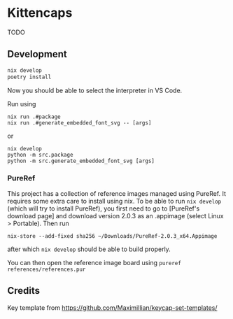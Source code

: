 # Kittencaps

TODO

## Development
```sh
nix develop
poetry install
```
Now you should be able to select the interpreter in VS Code.

Run using
```shell
nix run .#package
nix run .#generate_embedded_font_svg -- [args]
```

or

```shell
nix develop
python -m src.package
python -m src.generate_embedded_font_svg [args]
```

### PureRef
This project has a collection of reference images managed using PureRef. It requires some extra care to install using nix. To be able to run `nix develop` (which will try to install PureRef), you first need to go to [PureRef's download page] and download version 2.0.3 as an .appimage (select Linux > Portable). Then run
```shell
nix-store --add-fixed sha256 ~/Downloads/PureRef-2.0.3_x64.Appimage
```
after which `nix develop` should be able to build properly.

You can then open the reference image board using `pureref references/references.pur`

## Credits
Key template from https://github.com/Maximillian/keycap-set-templates/

